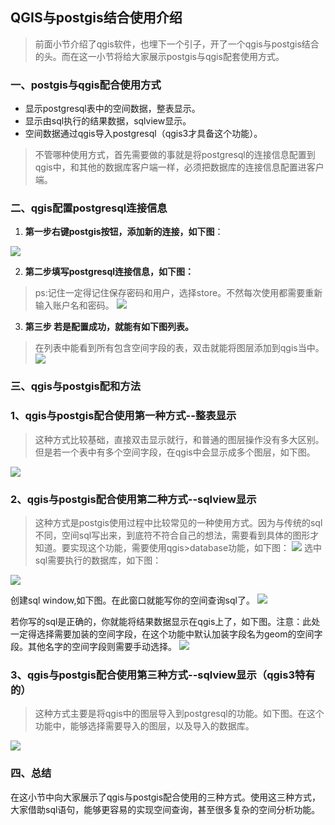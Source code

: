 ## QGIS与postgis结合使用介绍

> 前面小节介绍了qgis软件，也埋下一个引子，开了一个qgis与postgis结合的头。而在这一小节将给大家展示postgis与qgis配套使用方式。
### 一、postgis与qgis配合使用方式
- 显示postgresql表中的空间数据，整表显示。
- 显示由sql执行的结果数据，sqlview显示。
- 空间数据通过qgis导入postgresql（qgis3才具备这个功能）。

> 不管哪种使用方式，首先需要做的事就是将postgresql的连接信息配置到qgis中，和其他的数据库客户端一样，必须把数据库的连接信息配置进客户端。

### 二、qgis配置postgresql连接信息
1. **第一步右键postgis按钮，添加新的连接，如下图**：

![]({{book.service}}/images/GettingStared/image6.png)

2. **第二步填写postgresql连接信息，如下图：**
> ps:记住一定得记住保存密码和用户，选择store。不然每次使用都需要重新输入账户名和密码。
![]({{book.service}}/images/GettingStared/image7.png)

3. **第三步 若是配置成功，就能有如下图列表。**
> 在列表中能看到所有包含空间字段的表，双击就能将图层添加到qgis当中。
![]({{book.service}}/images/GettingStared/image8.png)

### 三、qgis与postgis配和方法
### 1、qgis与postgis配合使用第一种方式--整表显示
> 这种方式比较基础，直接双击显示就行，和普通的图层操作没有多大区别。但是若一个表中有多个空间字段，在qgis中会显示成多个图层，如下图。

![]({{book.service}}/images/GettingStared/image9.png)

### 2、qgis与postgis配合使用第二种方式--sqlview显示
> 这种方式是postgis使用过程中比较常见的一种使用方式。因为与传统的sql不同，空间sql写出来，到底符不符合自己的想法，需要看到具体的图形才知道。要实现这个功能，需要使用qgis>database功能，如下图：
![]({{book.service}}/images/GettingStared/image10.png)
选中sql需要执行的数据库，如下图：

![]({{book.service}}/images/GettingStared/image14.png)

创建sql window,如下图。在此窗口就能写你的空间查询sql了。
![]({{book.service}}/images/GettingStared/image11.png)

若你写的sql是正确的，你就能将结果数据显示在qgis上了，如下图。注意：此处一定得选择需要加装的空间字段，在这个功能中默认加装字段名为geom的空间字段。其他名字的空间字段则需要手动选择。
![]({{book.service}}/images/GettingStared/image12.png)

### 3、qgis与postgis配合使用第三种方式--sqlview显示（qgis3特有的）
> 这种方式主要是将qgis中的图层导入到postgresql的功能。如下图。在这个功能中，能够选择需要导入的图层，以及导入的数据库。

![]({{book.service}}/images/GettingStared/image13.png)


### 四、总结
在这小节中向大家展示了qgis与postgis配合使用的三种方式。使用这三种方式，大家借助sql语句，能够更容易的实现空间查询，甚至很多复杂的空间分析功能。